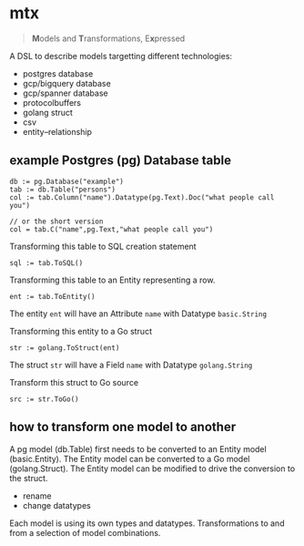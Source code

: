 # mtx

> **M**odels and **T**ransformations, E**x**pressed

A DSL to describe models targetting different technologies:

- postgres database
- gcp/bigquery database
- gcp/spanner database
- protocolbuffers
- golang struct
- csv
- entity–relationship

## example Postgres (pg) Database table

    db := pg.Database("example")
    tab := db.Table("persons")
    col := tab.Column("name").Datatype(pg.Text).Doc("what people call you")
    
    // or the short version
    col = tab.C("name",pg.Text,"what people call you")

Transforming this table to SQL creation statement

    sql := tab.ToSQL()

Transforming this table to an Entity representing a row.

    ent := tab.ToEntity()

The entity `ent` will have an Attribute `name` with Datatype `basic.String`

Transforming this entity to a Go struct

    str := golang.ToStruct(ent)

The struct `str` will have a Field `name` with Datatype `golang.String`

Transform this struct to Go source

    src := str.ToGo()

## how to transform one model to another

A pg model (db.Table) first needs to be converted to an Entity model (basic.Entity).
The Entity model can be converted to a Go model (golang.Struct).
The Entity model can be modified to drive the conversion to the struct.

- rename
- change datatypes

Each model is using its own types and datatypes.
Transformations to and from a selection of model combinations.

